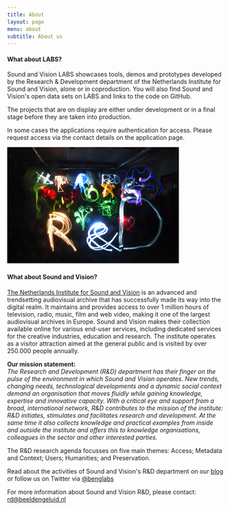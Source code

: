 ```yaml
---
title: About
layout: page
menu: about
subtitle: About us
---
```


#### What about LABS?

Sound and Vision LABS showcases tools, demos and prototypes developed by the Research & Development department of the Netherlands Institute for Sound and Vision, alone or in coproduction. You will also find Sound and Vision's open data sets on LABS and links to the code on GitHub.

The projects that are on display are either under development or in a final stage before they are taken into production.

In some cases the applications require authentication for access. Please request access via the contact details on the application page.

![Research & Development](/assets/images/benglabs-light.jpg)

<!-- colsplit -->

#### What about Sound and Vision?

[The Netherlands Institute for Sound and Vision](https://www.beeldengeluid.nl) is an advanced and trendsetting audiovisual archive that has successfully made its way into the digital realm. It maintains and provides access to over 1 million hours of television, radio, music, film and web video, making it one of the largest audiovisual archives in Europe. Sound and Vision makes their collection available online for various end-user services, including dedicated services for the creative industries, education and research. The institute operates as a visitor attraction aimed at the general public and is visited by over 250.000 people annually.

**Our mission statement:**  
_The Research and Development (R&D) department has their finger on the pulse of the environment in which Sound and Vision operates.  New trends, changing needs, technological developments and a dynamic social context demand an organisation that moves fluidly while gaining knowledge, expertise and innovative capacity. With a critical eye and support from a broad, international network, R&D contributes to the mission of the institute: R&D initiates, stimulates and facilitates research and development. At the same time it also collects knowledge and practical examples from inside and outside the institute and offers this to knowledge organisations, colleagues in the sector and other interested parties._

The R&D research agenda focusses on five main themes: Access; Metadata and Context; Users; Humanities; and Preservation.

Read about the activities of Sound and Vision's R&D department on our [blog](http://www.beeldengeluid.nl/en/blogs/Research-%26-Development-EN) or follow us on Twitter via [@benglabs](https://twitter.com/benglabs)

For more information about Sound and Vision R&D, please contact: [rd@beeldengeluid.nl](mailto:rd@beeldengeluid.nl)
